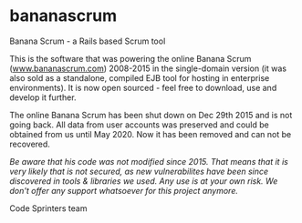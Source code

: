 # bananascrum
Banana Scrum - a Rails based Scrum tool

This is the software that was powering the online Banana Scrum (www.bananascrum.com) 2008-2015 in the single-domain version (it was also sold as a standalone, compiled EJB tool for hosting in enterprise environments). It is now open sourced - feel free to download, use and develop it further. 

The online Banana Scrum has been shut down on Dec 29th 2015 and is not going back. All data from user accounts was preserved and could be obtained from us until May 2020. Now it has been removed and can not be recovered. 

*Be aware that his code was not modified since 2015. That means that it is very likely that is not secured, as new vulnerabilites have been since discovered in tools & libraries we used. Any use is at your own risk. We don't offer any support whatsoever for this project anymore.*

Code Sprinters team
